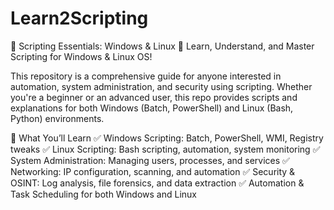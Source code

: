 # Learn2Scripting

📜 Scripting Essentials: Windows & Linux
🚀 Learn, Understand, and Master Scripting for Windows & Linux OS!

This repository is a comprehensive guide for anyone interested in automation, system administration, and security using scripting. Whether you're a beginner or an advanced user, this repo provides scripts and explanations for both Windows (Batch, PowerShell) and Linux (Bash, Python) environments.

🔹 What You’ll Learn
✅ Windows Scripting: Batch, PowerShell, WMI, Registry tweaks
✅ Linux Scripting: Bash scripting, automation, system monitoring
✅ System Administration: Managing users, processes, and services
✅ Networking: IP configuration, scanning, and automation
✅ Security & OSINT: Log analysis, file forensics, and data extraction
✅ Automation & Task Scheduling for both Windows and Linux
